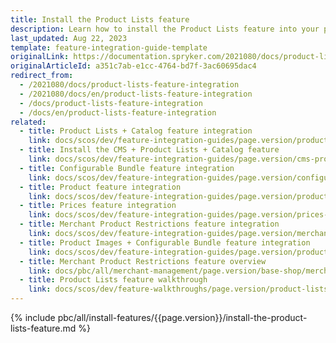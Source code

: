 ```yaml
---
title: Install the Product Lists feature
description: Learn how to install the Product Lists feature into your project.
last_updated: Aug 22, 2023
template: feature-integration-guide-template
originalLink: https://documentation.spryker.com/2021080/docs/product-lists-feature-integration
originalArticleId: a351c7ab-e1cc-4764-bd7f-3ac60695dac4
redirect_from:
  - /2021080/docs/product-lists-feature-integration
  - /2021080/docs/en/product-lists-feature-integration
  - /docs/product-lists-feature-integration
  - /docs/en/product-lists-feature-integration
related:
  - title: Product Lists + Catalog feature integration
    link: docs/scos/dev/feature-integration-guides/page.version/product-lists-catalog-feature-integration.html
  - title: Install the CMS + Product Lists + Catalog feature
    link: docs/scos/dev/feature-integration-guides/page.version/cms-product-lists-catalog-feature-integration.html
  - title: Configurable Bundle feature integration
    link: docs/scos/dev/feature-integration-guides/page.version/configurable-bundle-feature-integration.html
  - title: Product feature integration
    link: docs/scos/dev/feature-integration-guides/page.version/product-feature-integration.html
  - title: Prices feature integration
    link: docs/scos/dev/feature-integration-guides/page.version/prices-feature-integration.html
  - title: Merchant Product Restrictions feature integration
    link: docs/scos/dev/feature-integration-guides/page.version/merchant-product-restrictions-feature-integration.html
  - title: Product Images + Configurable Bundle feature integration
    link: docs/scos/dev/feature-integration-guides/page.version/product-images-configurable-bundle-feature-integration.html
  - title: Merchant Product Restrictions feature overview
    link: docs/pbc/all/merchant-management/page.version/base-shop/merchant-product-restrictions-feature-overview/merchant-product-restrictions-feature-overview.html
  - title: Product Lists feature walkthrough
    link: docs/scos/dev/feature-walkthroughs/page.version/product-lists-feature-walkthrough.html
---
```


{% include pbc/all/install-features/{{page.version}}/install-the-product-lists-feature.md %} <!-- To edit, see /_includes/pbc/all/install-features/202400.0/install-the-product-lists-feature.md -->
